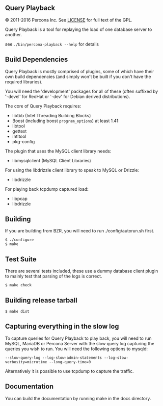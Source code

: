 Query Playback
----------------
© 2011-2016 Percona Inc.
See [LICENSE](LICENSE) for full text of the GPL.

Query Playback is a tool for replaying the load of one database server to another.

see `./bin/percona-playback --help` for details

Build Dependencies
------------------
Query Playback is mostly comprised of plugins, some of which have their
own build dependencies (and simply won't be built if you don't have the
required libraries).

You will need the 'development' packages for all of these (often suffixed by
'-devel' for RedHat or '-dev' for Debian derived distributions).

The core of Query Playback requires:

 * libtbb (Intel Threading Building Blocks)
 * Boost (including boost `program_options`) at least 1.41
 * libtool
 * gettext
 * intltool
 * pkg-config

The plugin that uses the MySQL client library needs:
 * libmysqlclient (MySQL Client Libraries)

For using the libdrizzle client library to speak to MySQL or Drizzle:
 * libdrizzle

For playing back tcpdump captured load:
 * libpcap
 * libdrizzle

Building
--------
If you are building from BZR, you will need to run ./config/autorun.sh first.

    $ ./configure
    $ make

Test Suite
----------
There are several tests included, these use a dummy database client plugin to mainly test that parsing of the logs is correct.

    $ make check

Building release tarball
------------------------

    $ make dist

Capturing everything in the slow log
------------------------------------
To capture queries for Query Playback to play back, you will need to run MySQL, MariaDB or Percona Server with the slow query log capturing the queries you wish to run. You will need the following options to mysqld:

    --slow-query-log --log-slow-admin-statements --log-slow-verbosity=microtime --long-query-time=0

Alternatively it is possible to use tcpdump to capture the traffic.

Documentation
-------------

You can build the documentation by running make in the docs directory.

